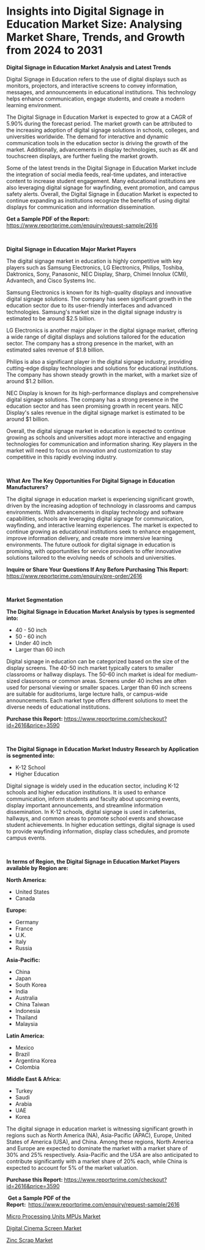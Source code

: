 <p><h1>Insights into Digital Signage in Education Market Size: Analysing Market Share, Trends, and Growth from 2024 to 2031</h1></p><p><strong>Digital Signage in Education Market Analysis and Latest Trends</strong></p>
<p><p>Digital Signage in Education refers to the use of digital displays such as monitors, projectors, and interactive screens to convey information, messages, and announcements in educational institutions. This technology helps enhance communication, engage students, and create a modern learning environment.</p><p>The Digital Signage in Education Market is expected to grow at a CAGR of 5.90% during the forecast period. The market growth can be attributed to the increasing adoption of digital signage solutions in schools, colleges, and universities worldwide. The demand for interactive and dynamic communication tools in the education sector is driving the growth of the market. Additionally, advancements in display technologies, such as 4K and touchscreen displays, are further fueling the market growth.</p><p>Some of the latest trends in the Digital Signage in Education Market include the integration of social media feeds, real-time updates, and interactive content to increase student engagement. Many educational institutions are also leveraging digital signage for wayfinding, event promotion, and campus safety alerts. Overall, the Digital Signage in Education Market is expected to continue expanding as institutions recognize the benefits of using digital displays for communication and information dissemination.</p></p>
<p><strong>Get a Sample PDF of the Report:&nbsp;</strong> <a href="https://www.reportprime.com/enquiry/request-sample/2616">https://www.reportprime.com/enquiry/request-sample/2616</a></p>
<p>&nbsp;</p>
<p><strong>Digital Signage in Education Major Market Players</strong></p>
<p><p>The digital signage market in education is highly competitive with key players such as Samsung Electronics, LG Electronics, Philips, Toshiba, Daktronics, Sony, Panasonic, NEC Display, Sharp, Chimei Innolux (CMI), Advantech, and Cisco Systems Inc.</p><p>Samsung Electronics is known for its high-quality displays and innovative digital signage solutions. The company has seen significant growth in the education sector due to its user-friendly interfaces and advanced technologies. Samsung's market size in the digital signage industry is estimated to be around $2.5 billion.</p><p>LG Electronics is another major player in the digital signage market, offering a wide range of digital displays and solutions tailored for the education sector. The company has a strong presence in the market, with an estimated sales revenue of $1.8 billion.</p><p>Philips is also a significant player in the digital signage industry, providing cutting-edge display technologies and solutions for educational institutions. The company has shown steady growth in the market, with a market size of around $1.2 billion.</p><p>NEC Display is known for its high-performance displays and comprehensive digital signage solutions. The company has a strong presence in the education sector and has seen promising growth in recent years. NEC Display's sales revenue in the digital signage market is estimated to be around $1 billion.</p><p>Overall, the digital signage market in education is expected to continue growing as schools and universities adopt more interactive and engaging technologies for communication and information sharing. Key players in the market will need to focus on innovation and customization to stay competitive in this rapidly evolving industry.</p></p>
<p>&nbsp;</p>
<p><strong>What Are The Key Opportunities For Digital Signage in Education Manufacturers?</strong></p>
<p><p>The digital signage in education market is experiencing significant growth, driven by the increasing adoption of technology in classrooms and campus environments. With advancements in display technology and software capabilities, schools are leveraging digital signage for communication, wayfinding, and interactive learning experiences. The market is expected to continue growing as educational institutions seek to enhance engagement, improve information delivery, and create more immersive learning environments. The future outlook for digital signage in education is promising, with opportunities for service providers to offer innovative solutions tailored to the evolving needs of schools and universities.</p></p>
<p><strong>Inquire or Share Your Questions If Any Before Purchasing This Report:</strong> <a href="https://www.reportprime.com/enquiry/pre-order/2616">https://www.reportprime.com/enquiry/pre-order/2616</a></p>
<p>&nbsp;</p>
<p><strong>Market Segmentation</strong></p>
<p><strong>The Digital Signage in Education Market Analysis by types is segmented into:</strong></p>
<p><ul><li>40 - 50 inch</li><li>50 - 60 inch</li><li>Under 40 inch</li><li>Larger than 60 inch</li></ul></p>
<p><p>Digital signage in education can be categorized based on the size of the display screens. The 40-50 inch market typically caters to smaller classrooms or hallway displays. The 50-60 inch market is ideal for medium-sized classrooms or common areas. Screens under 40 inches are often used for personal viewing or smaller spaces. Larger than 60 inch screens are suitable for auditoriums, large lecture halls, or campus-wide announcements. Each market type offers different solutions to meet the diverse needs of educational institutions.</p></p>
<p><strong>Purchase this Report:&nbsp;</strong><a href="https://www.reportprime.com/checkout?id=2616&price=3590">https://www.reportprime.com/checkout?id=2616&price=3590</a></p>
<p>&nbsp;</p>
<p><strong>The Digital Signage in Education Market Industry Research by Application is segmented into:</strong></p>
<p><ul><li>K-12 School</li><li>Higher Education</li></ul></p>
<p><p>Digital signage is widely used in the education sector, including K-12 schools and higher education institutions. It is used to enhance communication, inform students and faculty about upcoming events, display important announcements, and streamline information dissemination. In K-12 schools, digital signage is used in cafeterias, hallways, and common areas to promote school events and showcase student achievements. In higher education settings, digital signage is used to provide wayfinding information, display class schedules, and promote campus events.</p></p>
<p>&nbsp;</p>
<p><strong>In terms of Region, the Digital Signage in Education Market Players available by Region are:</strong></p>
<p>
    <p> <strong> North America: </strong>
        <ul>
            <li>United States</li>
            <li>Canada</li>
        </ul>
        </p> 
    <p> <strong> Europe: </strong>
        <ul>
            <li>Germany</li>
            <li>France</li>
            <li>U.K.</li>
            <li>Italy</li>
            <li>Russia</li>
        </ul>
        </p> 
    <p> <strong> Asia-Pacific: </strong>
        <ul>
            <li>China</li>
            <li>Japan</li>
            <li>South Korea</li>
            <li>India</li>
            <li>Australia</li>
            <li>China Taiwan</li>
            <li>Indonesia</li>
            <li>Thailand</li>
            <li>Malaysia</li>
        </ul>
        </p> 
    <p> <strong> Latin America: </strong>
        <ul>
            <li>Mexico</li>
            <li>Brazil</li>
            <li>Argentina Korea</li>
            <li>Colombia</li>
        </ul>
        </p> 
    <p> <strong> Middle East & Africa: </strong>
        <ul>
            <li>Turkey</li>
            <li>Saudi</li>
            <li>Arabia</li>
            <li>UAE</li>
            <li>Korea</li>
        </ul>
    </p>
    </p>
<p><p>The digital signage in education market is witnessing significant growth in regions such as North America (NA), Asia-Pacific (APAC), Europe, United States of America (USA), and China. Among these regions, North America and Europe are expected to dominate the market with a market share of 30% and 25% respectively. Asia-Pacific and the USA are also anticipated to contribute significantly with a market share of 20% each, while China is expected to account for 5% of the market valuation.</p></p>
<p><strong>Purchase this Report: </strong><a href="https://www.reportprime.com/checkout?id=2616&price=3590">https://www.reportprime.com/checkout?id=2616&price=3590</a></p>
<p>&nbsp;<strong>Get a Sample PDF of the Report:&nbsp;&nbsp;</strong><a href="https://www.reportprime.com/enquiry/request-sample/2616">https://www.reportprime.com/enquiry/request-sample/2616</a></p>
<p><strong></strong></p>
<p><p><a href="https://medium.com/@joeyojholms5961/analyzing-micro-processing-units-mpus-market-global-industry-perspective-and-forecast-2024-to-91fd981e2242">Micro Processing Units MPUs Market</a></p><p><a href="https://github.com/BryceTownsendr/Market-Research-Report-List-4/blob/main/digital-cinema-screen-market.md">Digital Cinema Screen Market</a></p><p><a href="https://butternut-bug-553.notion.site/Zinc-Scrap-Market-Growth-Market-Trends-COVID-19-Impact-and-Forecasts-for-period-from-2024-2031-a2d7396bc17e4103a829020790f05149">Zinc Scrap Market</a></p></p>